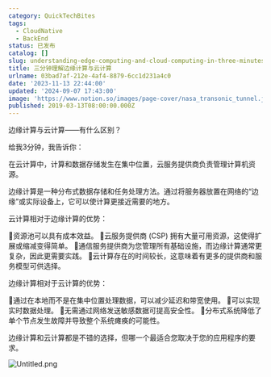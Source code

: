```yaml
---
category: QuickTechBites
tags:
  - CloudNative
  - BackEnd
status: 已发布
catalog: []
slug: understanding-edge-computing-and-cloud-computing-in-three-minutes
title: 三分钟理解边缘计算与云计算
urlname: 03bad7af-212e-4af4-8879-6cc1d231a4c0
date: '2023-11-13 22:44:00'
updated: '2024-09-07 17:43:00'
image: 'https://www.notion.so/images/page-cover/nasa_transonic_tunnel.jpg'
published: 2019-03-13T08:00:00.000Z
---
```


边缘计算与云计算——有什么区别？


给我3分钟，我告诉你：


在云计算中，计算和数据存储发生在集中位置，云服务提供商负责管理计算机资源。


边缘计算是一种分布式数据存储和任务处理方法。通过将服务器放置在网络的“边缘”或实际设备上，它可以使计算更接近需要的地方。


云计算相对于边缘计算的优势：


🔹资源池可以具有成本效益。
🔹云服务提供商 (CSP) 拥有大量可用资源，这使得扩展或缩减变得简单。
🔹通信服务提供商为您管理所有基础设施，而边缘计算通常更复杂，因此更需要实践。
🔹云计算存在的时间较长，这意味着有更多的提供商和服务模型可供选择。


边缘计算相对于云计算的优势：


🔸通过在本地而不是在集中位置处理数据，可以减少延迟和带宽使用。
🔸可以实现实时数据处理。
🔸无需通过网络发送敏感数据可提高安全性。
🔸分布式系统降低了单个节点发生故障并导致整个系统瘫痪的可能性。


边缘计算和云计算都是不错的选择，但哪一个最适合您取决于您的应用程序的要求。


![Untitled.png](https://prod-files-secure.s3.us-west-2.amazonaws.com/5d24fe63-e567-4804-86f9-9fdc62e13082/13581d9b-f241-4af1-9995-cb87504adaf1/Untitled.png?X-Amz-Algorithm=AWS4-HMAC-SHA256&X-Amz-Content-Sha256=UNSIGNED-PAYLOAD&X-Amz-Credential=ASIAZI2LB466ZCOBQXTZ%2F20250320%2Fus-west-2%2Fs3%2Faws4_request&X-Amz-Date=20250320T213339Z&X-Amz-Expires=3600&X-Amz-Security-Token=IQoJb3JpZ2luX2VjED0aCXVzLXdlc3QtMiJIMEYCIQDUEx9AczD6X%2BBgzlcJ%2FKsHj9H9bHFGq9TbizyCqkBjJwIhALWkH2UuxFxNMF3PtbZp0plAig6%2FrS8CqU0C7E9HgNfuKogECJb%2F%2F%2F%2F%2F%2F%2F%2F%2F%2FwEQABoMNjM3NDIzMTgzODA1IgzLMQk4g4se1rh8ZB8q3AOAkx4gNcNh31EVWSbmPRxMRZw6WOfXS7YAU8uemFWPeK1msrTbSB%2Ftpzj0s643R2bnBSYgRqO6av3jaZhGKrIXTLcoG8KY4rTBfCb%2BNoO%2FkOFVYGP84VXUg%2FaR5LI35HK3QKfr5Pp7WBKo9hEX%2FK%2FYfDdhF0T532Fxnjm8m4dvsg%2Bo34pZTgb1mcxqhnIt3w%2FKIOSDQuZQZ82RkTYyWkpFURYpbAf9ijg%2FxrFmjvqaHEX9ZplQTsD02EoaZeu0gLFyQLhPaWghss0GVfsjPaJgNuM%2BqjTFr3ry8uNWm%2BDYHS%2B%2FL9u8fsGGqZWKOI9UhB7JJRgx2G4HoxN5prtawjf5hJ3zOu7rxSSDjZXYt1HzePGQTNADbUuA7kRWWvNBQ5UyY%2FYdhYDeA9Ry2iOjH0RTJEAzG6Dxtqj8jDD1uALMo9hwHMo1cY%2FK1k40WKbWbErDFQbLnJak08lqX0WBn3nP3cZbAkl%2FqriFs75Lc01Se6XT0RoPc582kuNeWGNKwF3P1ojI4wxW%2FBmJtx1dY%2FLF9jKoubXB5%2FSgoWXhoQ1tZFanwjsV54wB7GZ0Kez3uuL%2BMsrwyu%2BTkp3W%2BAGE5X8834GvV%2FNXU%2FX6hiKwYXLv5qTzaIQ3P%2Bp4v3HsMzCbhfK%2BBjqkAadjbMX8dyp1UNIKJ3FmLiBfVUl%2F6%2Bn5Th7uR9JzWFSAE88qUfVGyeWHK3xKNp1FTcCh2o7cntT3OPaOEgBg4DMme67kbLvPvWNrBNKWehLasLhaavBfeAcXbdbplee8ZjyrLaDH04lfN5VDYMLy6SWMb5C3VelcZaDtcD29EX0J8G7%2FPmjz0S287GfGUXBh7xUAPPOMWvuVvPW44wBGDWiP%2ByXN&X-Amz-Signature=732ec2b25b7ca2248f08cd8d779f4e93423ba03751cc10a928686ae09cd02690&X-Amz-SignedHeaders=host&x-id=GetObject)

